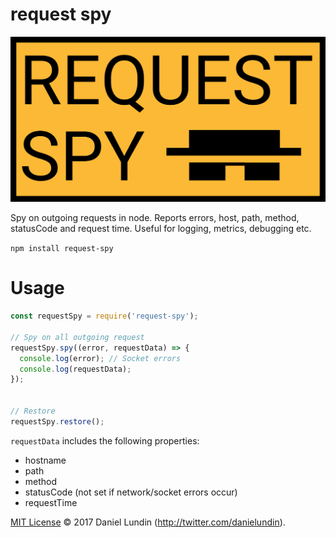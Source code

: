 # request spy

![logo](https://github.com/daniel-lundin/request-spy/raw/master/assets/request-spy.png)

Spy on outgoing requests in node. Reports errors, host, path, method, statusCode and request time. 
Useful for logging, metrics, debugging etc.

`npm install request-spy`

# Usage

```js
const requestSpy = require('request-spy');

// Spy on all outgoing request
requestSpy.spy((error, requestData) => {
  console.log(error); // Socket errors
  console.log(requestData);
});


// Restore
requestSpy.restore();

```

`requestData` includes the following properties:

 - hostname
 - path
 - method
 - statusCode (not set if network/socket errors occur)
 - requestTime

[MIT License](LICENSE.txt) © 2017 Daniel Lundin (http://twitter.com/danielundin).
